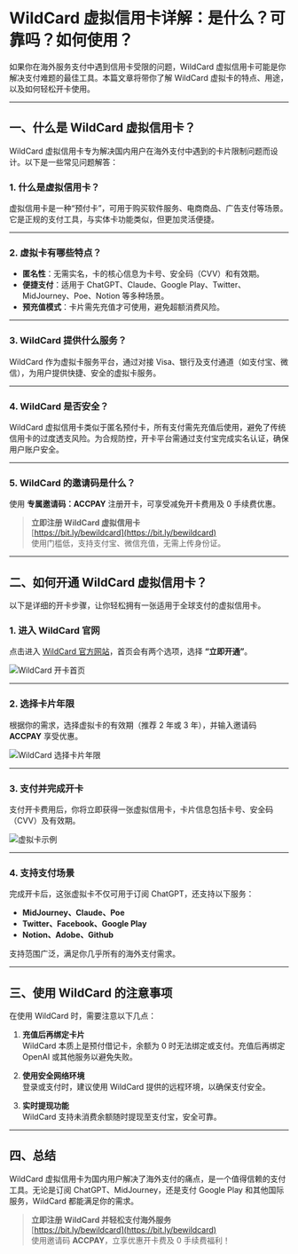# WildCard 虚拟信用卡详解：是什么？可靠吗？如何使用？

如果你在海外服务支付中遇到信用卡受限的问题，WildCard 虚拟信用卡可能是你解决支付难题的最佳工具。本篇文章将带你了解 WildCard 虚拟卡的特点、用途，以及如何轻松开卡使用。

---

## 一、什么是 WildCard 虚拟信用卡？

WildCard 虚拟信用卡专为解决国内用户在海外支付中遇到的卡片限制问题而设计。以下是一些常见问题解答：

### 1. 什么是虚拟信用卡？

虚拟信用卡是一种“预付卡”，可用于购买软件服务、电商商品、广告支付等场景。它是正规的支付工具，与实体卡功能类似，但更加灵活便捷。

---

### 2. 虚拟卡有哪些特点？

- **匿名性**：无需实名，卡的核心信息为卡号、安全码（CVV）和有效期。
- **便捷支付**：适用于 ChatGPT、Claude、Google Play、Twitter、MidJourney、Poe、Notion 等多种场景。
- **预充值模式**：卡片需先充值才可使用，避免超额消费风险。

---

### 3. WildCard 提供什么服务？

WildCard 作为虚拟卡服务平台，通过对接 Visa、银行及支付通道（如支付宝、微信），为用户提供快捷、安全的虚拟卡服务。

---

### 4. WildCard 是否安全？

WildCard 虚拟信用卡类似于匿名预付卡，所有支付需先充值后使用，避免了传统信用卡的过度透支风险。为合规防控，开卡平台需通过支付宝完成实名认证，确保用户账户安全。

---

### 5. WildCard 的邀请码是什么？

使用 **专属邀请码：ACCPAY** 注册开卡，可享受减免开卡费用及 0 手续费优惠。

> **立即注册 WildCard 虚拟信用卡**  
> [https://bit.ly/bewildcard](https://bit.ly/bewildcard)  
> 使用门槛低，支持支付宝、微信充值，无需上传身份证。

---

## 二、如何开通 WildCard 虚拟信用卡？

以下是详细的开卡步骤，让你轻松拥有一张适用于全球支付的虚拟信用卡。

### 1. 进入 WildCard 官网

点击进入 [WildCard 官方网站](https://bit.ly/bewildcard)，首页会有两个选项，选择 **“立即开通”**。

![WildCard 开卡首页](https://picx.zhimg.com/80/v2-8345912611eec5f04f34844eaaad99bd_1440w.png)

---

### 2. 选择卡片年限

根据你的需求，选择虚拟卡的有效期（推荐 2 年或 3 年），并输入邀请码 **ACCPAY** 享受优惠。

![WildCard 选择卡片年限](https://picx.zhimg.com/80/v2-9ae94a44af6af29d30588f45b978583a_1440w.png)

---

### 3. 支付并完成开卡

支付开卡费用后，你将立即获得一张虚拟信用卡，卡片信息包括卡号、安全码（CVV）及有效期。

![虚拟卡示例](https://picx.zhimg.com/80/v2-3a66bdc9c886017d622fb0c1912bbe6d_1440w.png)

---

### 4. 支持支付场景

完成开卡后，这张虚拟卡不仅可用于订阅 ChatGPT，还支持以下服务：

- **MidJourney、Claude、Poe**
- **Twitter、Facebook、Google Play**
- **Notion、Adobe、Github**

支持范围广泛，满足你几乎所有的海外支付需求。

---

## 三、使用 WildCard 的注意事项

在使用 WildCard 时，需要注意以下几点：

1. **充值后再绑定卡片**  
   WildCard 本质上是预付借记卡，余额为 0 时无法绑定或支付。充值后再绑定 OpenAI 或其他服务以避免失败。

2. **使用安全网络环境**  
   登录或支付时，建议使用 WildCard 提供的远程环境，以确保支付安全。

3. **实时提现功能**  
   WildCard 支持未消费余额随时提现至支付宝，安全可靠。

---

## 四、总结

WildCard 虚拟信用卡为国内用户解决了海外支付的痛点，是一个值得信赖的支付工具。无论是订阅 ChatGPT、MidJourney，还是支付 Google Play 和其他国际服务，WildCard 都能满足你的需求。

> **立即注册 WildCard 并轻松支付海外服务**  
> [https://bit.ly/bewildcard](https://bit.ly/bewildcard)  
> 使用邀请码 **ACCPAY**，立享优惠开卡费及 0 手续费福利！
